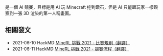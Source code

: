 是一個 AI 競賽，目標是用 AI 玩 Minecraft 挖到鑽石，但是 AI 只能跟玩家一樣觀察到一張 3D 渲染的第一人稱畫面。

## 相關發文

- 2021-06-10 HackMD [MineRL 挑戰 2021 - 比賽規則（翻譯）](https://hackmd.io/@FlySkyPie/SklfCr0tO)
- 2021-06-11 HackMD [MineRL 挑戰 2021 - 競賽流程（翻譯）](https://hackmd.io/@FlySkyPie/S1VakZV37)